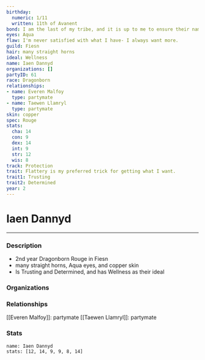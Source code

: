 ```yaml
---
birthday:
  numeric: 1/11
  written: 11th of Avanent
bond: I am the last of my tribe, and it is up to me to ensure their names enter legend.
eyes: Aqua
flaw: I'm never satisfied with what I have- I always want more.
guild: Fiesn
hair: many straight horns
ideal: Wellness
name: Iaen Dannyd
organizations: []
partyID: 61
race: Dragonborn
relationships:
- name: Everen Malfoy
  type: partymate
- name: Taewen Llamryl
  type: partymate
skin: copper
spec: Rouge
stats:
  cha: 14
  con: 9
  dex: 14
  int: 9
  str: 12
  wis: 8
track: Protection
trait: Flattery is my preferred trick for getting what I want.
trait1: Trusting
trait2: Determined
year: 2
---
```

# Iaen Dannyd
---
### Description
- 2nd year Dragonborn Rouge in Fiesn
- many straight horns, Aqua eyes, and copper skin
- Is Trusting and Determined, and has Wellness as their ideal

### Organizations
### Relationships
[[Everen Malfoy]]: partymate
[[Taewen Llamryl]]: partymate
### Stats
```statblock
name: Iaen Dannyd
stats: [12, 14, 9, 9, 8, 14]
```